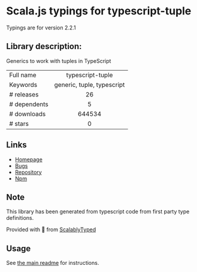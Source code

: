 
# Scala.js typings for typescript-tuple

Typings are for version 2.2.1

## Library description:
Generics to work with tuples in TypeScript

|                    |                 |
| ------------------ | :-------------: |
| Full name          | typescript-tuple |
| Keywords           | generic, tuple, typescript |
| # releases         | 26 |
| # dependents       | 5 |
| # downloads        | 644534 |
| # stars            | 0 |

## Links
- [Homepage](https://github.com/ksxnodemodules/typescript-tuple#readme)
- [Bugs](https://github.com/ksxnodemodules/typescript-tuple/issues)
- [Repository](https://github.com/ksxnodemodules/typescript-tuple)
- [Npm](https://www.npmjs.com/package/typescript-tuple)
    


## Note
This library has been generated from typescript code from first party type definitions.

Provided with :purple_heart: from [ScalablyTyped](https://github.com/oyvindberg/ScalablyTyped)

## Usage
See [the main readme](../../readme.md) for instructions.



